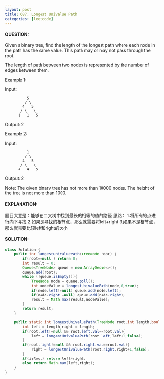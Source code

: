 ```yaml
---
layout: post
title: 687. Longest Univalue Path
categories: [leetcode]
---
```

#### QUESTION:

Given a binary tree, find the length of the longest path where each node in the path has the same value. This path may or may not pass through the root.

The length of path between two nodes is represented by the number of edges between them.

 

Example 1:

Input:

              5
             / \
            4   5
           / \   \
          1   1   5
Output: 2

 

Example 2:

Input:

              1
             / \
            4   5
           / \   \
          4   4   5
Output: 2

 

Note: The given binary tree has not more than 10000 nodes. The height of the tree is not more than 1000.

#### EXPLANATION:

题目大意是：能够在二叉树中找到最长的相等的值的路径
思路：
1.将所有的点进行向下寻找
2.如果是寻找的根节点，那么就需要将left+right
3.如果不是根节点，那么就需要比较left和right的大小

#### SOLUTION:

```java
class Solution {
    public int longestUnivaluePath(TreeNode root) {
        if(root==null ) return 0;
        int result = 0;
        Queue<TreeNode> queue = new ArrayDeque<>();
        queue.add(root);
        while (!queue.isEmpty()){
            TreeNode node = queue.poll();
            int nodeValue = longestUnivaluePath(node,0,true);
            if(node.left!=null) queue.add(node.left);
            if(node.right!=null) queue.add(node.right);
            result = Math.max(result,nodeValue);
        }
        return result;
    }
    
    public static int longestUnivaluePath(TreeNode root,int length,boolean isRoot){
        int left = length,right = length;
        if(root.left!=null && root.left.val==root.val){
            left = longestUnivaluePath(root.left,left+1,false);
        }
        if(root.right!=null && root.right.val==root.val){
            right = longestUnivaluePath(root.right,right+1,false);
        }
        if(isRoot) return left+right;
        else return Math.max(left,right);
    }
}
```